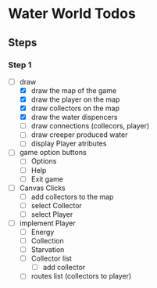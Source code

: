 # Water World Todos
## Steps
### Step 1
* [ ] draw
  * [X] draw the map of the game
  * [X] draw the player on the map
  * [X] draw collectors on the map
  * [X] draw the water dispencers
  * [ ] draw connections (collecors, player)
  * [ ] draw creeper produced water
  * [ ] display Player atributes

* [ ] game option buttons
  * [ ] Options
  * [ ] Help
  * [ ] Exit game

* [ ] Canvas Clicks
  * [ ] add collectors to the map
  * [ ] select Collector
  * [ ] select Player

* [ ] implement Player
  * [ ] Energy
  * [ ] Collection
  * [ ] Starvation
  * [ ] Collector list
    * [ ] add collector
  * [ ] routes list (collectors to player)
